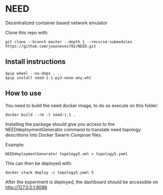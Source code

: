 # NEED
Decentralized container based network emulator

Clone this repo with:
```
git clone --branch master --depth 1 --recurse-submodules https://github.com/joaoneves792/NEED.git
```


## Install instructions
```
$pip wheel --no-deps . .
$pip install need-1.1-py3-none-any.whl
```

## How to use
You need to build the need docker image, to do so execute on this folder:
```
docker build --rm -t need:1.1 .
```

Installing the package should give you access to the NEEDdeploymentGenerator command to translate need topology descritions into Docker Swarm Compose files.

Example:
```
NEEDdeploymentGenerator topology5.xml > topology5.yaml
```

This can then be deployed with:
```
docker stack deploy -c topology5.yaml 5
```

After the experiment is deployed, the dashboard should be accessible on http://127.0.0.1:8088
